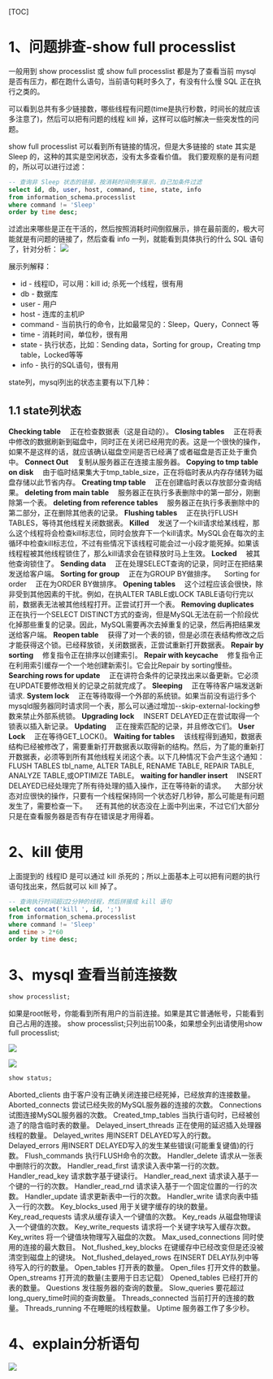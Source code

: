 [TOC]

# 1、问题排查-show full processlist
一般用到 show processlist 或 show full processlist 都是为了查看当前 mysql 是否有压力，都在跑什么语句，当前语句耗时多久了，有没有什么慢 SQL 正在执行之类的。

可以看到总共有多少链接数，哪些线程有问题(time是执行秒数，时间长的就应该多注意了)，然后可以把有问题的线程 kill 掉，这样可以临时解决一些突发性的问题。

show full processlist 可以看到所有链接的情况，但是大多链接的 state 其实是 Sleep 的，这种的其实是空闲状态，没有太多查看价值。
我们要观察的是有问题的，所以可以进行过滤：
```sql
-- 查询非 Sleep 状态的链接，按消耗时间倒序展示，自己加条件过滤
select id, db, user, host, command, time, state, info
from information_schema.processlist
where command != 'Sleep'
order by time desc;
```
过滤出来哪些是正在干活的，然后按照消耗时间倒叙展示，排在最前面的，极大可能就是有问题的链接了，然后查看 info 一列，就能看到具体执行的什么 SQL 语句了，针对分析：
![](http://on6gnkbff.bkt.clouddn.com/20170708035641_mysql-show-full-processlist-nonsleep.png)

展示列解释：
- id - 线程ID，可以用：kill id; 杀死一个线程，很有用
- db - 数据库
- user - 用户
- host - 连库的主机IP
- command - 当前执行的命令，比如最常见的：Sleep，Query，Connect 等
- time - 消耗时间，单位秒，很有用
- state - 执行状态，比如：Sending data，Sorting for group，Creating tmp table，Locked等等
- info - 执行的SQL语句，很有用

state列，mysql列出的状态主要有以下几种：
## 1.1 state列状态
**Checking table**
　正在检查数据表（这是自动的）。
**Closing tables**
　正在将表中修改的数据刷新到磁盘中，同时正在关闭已经用完的表。这是一个很快的操作，如果不是这样的话，就应该确认磁盘空间是否已经满了或者磁盘是否正处于重负中。
**Connect Out**
　复制从服务器正在连接主服务器。
**Copying to tmp table on disk**
　由于临时结果集大于tmp_table_size，正在将临时表从内存存储转为磁盘存储以此节省内存。
**Creating tmp table**
　正在创建临时表以存放部分查询结果。
**deleting from main table**
　服务器正在执行多表删除中的第一部分，刚删除第一个表。
**deleting from reference tables**
　服务器正在执行多表删除中的第二部分，正在删除其他表的记录。
**Flushing tables**
　正在执行FLUSH TABLES，等待其他线程关闭数据表。
**Killed**
　发送了一个kill请求给某线程，那么这个线程将会检查kill标志位，同时会放弃下一个kill请求。MySQL会在每次的主循环中检查kill标志位，不过有些情况下该线程可能会过一小段才能死掉。如果该线程程被其他线程锁住了，那么kill请求会在锁释放时马上生效。
**Locked**
　被其他查询锁住了。
**Sending data**
　正在处理SELECT查询的记录，同时正在把结果发送给客户端。
**Sorting for group**
　正在为GROUP BY做排序。
　Sorting for order
　正在为ORDER BY做排序。
**Opening tables**
　这个过程应该会很快，除非受到其他因素的干扰。例如，在执ALTER TABLE或LOCK TABLE语句行完以前，数据表无法被其他线程打开。正尝试打开一个表。
**Removing duplicates**
　正在执行一个SELECT DISTINCT方式的查询，但是MySQL无法在前一个阶段优化掉那些重复的记录。因此，MySQL需要再次去掉重复的记录，然后再把结果发送给客户端。
**Reopen table**
　获得了对一个表的锁，但是必须在表结构修改之后才能获得这个锁。已经释放锁，关闭数据表，正尝试重新打开数据表。
**Repair by sorting**
　修复指令正在排序以创建索引。
**Repair with keycache**
　修复指令正在利用索引缓存一个一个地创建新索引。它会比Repair by sorting慢些。
**Searching rows for update**
　正在讲符合条件的记录找出来以备更新。它必须在UPDATE要修改相关的记录之前就完成了。
**Sleeping**
　正在等待客户端发送新请求.
**System lock**
　正在等待取得一个外部的系统锁。如果当前没有运行多个mysqld服务器同时请求同一个表，那么可以通过增加--skip-external-locking参数来禁止外部系统锁。
**Upgrading lock**
　INSERT DELAYED正在尝试取得一个锁表以插入新记录。
**Updating**
　正在搜索匹配的记录，并且修改它们。
**User Lock**
　正在等待GET_LOCK()。
**Waiting for tables**
　该线程得到通知，数据表结构已经被修改了，需要重新打开数据表以取得新的结构。然后，为了能的重新打开数据表，必须等到所有其他线程关闭这个表。以下几种情况下会产生这个通知：FLUSH TABLES tbl_name, ALTER TABLE, RENAME TABLE, REPAIR TABLE, ANALYZE TABLE,或OPTIMIZE TABLE。
**waiting for handler insert**
　INSERT DELAYED已经处理完了所有待处理的插入操作，正在等待新的请求。
　大部分状态对应很快的操作，只要有一个线程保持同一个状态好几秒钟，那么可能是有问题发生了，需要检查一下。
　还有其他的状态没在上面中列出来，不过它们大部分只是在查看服务器是否有存在错误是才用得着。

# 2、kill 使用
上面提到的 线程ID 是可以通过 kill 杀死的；所以上面基本上可以把有问题的执行语句找出来，然后就可以 kill 掉了。
```sql
-- 查询执行时间超过2分钟的线程，然后拼接成 kill 语句
select concat('kill ', id, ';')
from information_schema.processlist
where command != 'Sleep'
and time > 2*60
order by time desc;
```

# 3、mysql 查看当前连接数
```sql
show processlist;
```
如果是root帐号，你能看到所有用户的当前连接。如果是其它普通帐号，只能看到自己占用的连接。
show processlist;只列出前100条，如果想全列出请使用show full processlist;

![](https://img-blog.csdnimg.cn/20200403174909193.png?x-oss-process=image/watermark,type_ZmFuZ3poZW5naGVpdGk,shadow_10,text_aHR0cHM6Ly9ibG9nLmNzZG4ubmV0L2x4dzE4NDQ5MTI1MTQ=,size_16,color_FFFFFF,t_70)

![](https://img-blog.csdnimg.cn/20200403174931106.png?x-oss-process=image/watermark,type_ZmFuZ3poZW5naGVpdGk,shadow_10,text_aHR0cHM6Ly9ibG9nLmNzZG4ubmV0L2x4dzE4NDQ5MTI1MTQ=,size_16,color_FFFFFF,t_70)


```sql
show status;
```
Aborted_clients 由于客户没有正确关闭连接已经死掉，已经放弃的连接数量。
Aborted_connects 尝试已经失败的MySQL服务器的连接的次数。
Connections 试图连接MySQL服务器的次数。
Created_tmp_tables 当执行语句时，已经被创造了的隐含临时表的数量。
Delayed_insert_threads 正在使用的延迟插入处理器线程的数量。
Delayed_writes 用INSERT DELAYED写入的行数。
Delayed_errors 用INSERT DELAYED写入的发生某些错误(可能重复键值)的行数。
Flush_commands 执行FLUSH命令的次数。
Handler_delete 请求从一张表中删除行的次数。
Handler_read_first 请求读入表中第一行的次数。
Handler_read_key 请求数字基于键读行。
Handler_read_next 请求读入基于一个键的一行的次数。
Handler_read_rnd 请求读入基于一个固定位置的一行的次数。
Handler_update 请求更新表中一行的次数。
Handler_write 请求向表中插入一行的次数。
Key_blocks_used 用于关键字缓存的块的数量。
Key_read_requests 请求从缓存读入一个键值的次数。
Key_reads 从磁盘物理读入一个键值的次数。
Key_write_requests 请求将一个关键字块写入缓存次数。
Key_writes 将一个键值块物理写入磁盘的次数。
Max_used_connections 同时使用的连接的最大数目。
Not_flushed_key_blocks 在键缓存中已经改变但是还没被清空到磁盘上的键块。
Not_flushed_delayed_rows 在INSERT DELAY队列中等待写入的行的数量。
Open_tables 打开表的数量。
Open_files 打开文件的数量。
Open_streams 打开流的数量(主要用于日志记载）
Opened_tables 已经打开的表的数量。
Questions 发往服务器的查询的数量。
Slow_queries 要花超过long_query_time时间的查询数量。
Threads_connected 当前打开的连接的数量。
Threads_running 不在睡眠的线程数量。
Uptime 服务器工作了多少秒。

# 4、explain分析语句
![](https://img-blog.csdnimg.cn/2020040317533937.png?x-oss-process=image/watermark,type_ZmFuZ3poZW5naGVpdGk,shadow_10,text_aHR0cHM6Ly9ibG9nLmNzZG4ubmV0L2x4dzE4NDQ5MTI1MTQ=,size_16,color_FFFFFF,t_70)